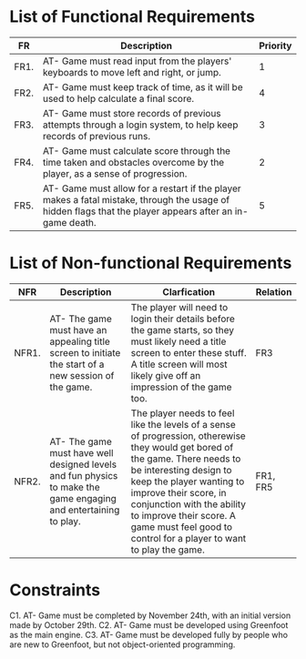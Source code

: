 # List of Functional Requirements

| FR |         Description        |  Priority  |
| --- | --- | --- |
| FR1. | AT- Game must read input from the players' keyboards to move left and right, or jump. | 1 |
| FR2. | AT- Game must keep track of time, as it will be used to help calculate a final score. | 4 |
| FR3. | AT- Game must store records of previous attempts through a login system, to help keep records of previous runs. | 3 |
| FR4. | AT- Game must calculate score through the time taken and obstacles overcome by the player, as a sense of progression. | 2 |
| FR5. | AT- Game must allow for a restart if the player makes a fatal mistake, through the usage of hidden flags that the player appears after an in-game death. | 5 |

# List of Non-functional Requirements

| NFR | Description | Clarfication | Relation |
| --- | --- | --- | --- |
| NFR1. | AT- The game must have an appealing title screen to initiate the start of a new session of the game.| The player will need to login their details before the game starts, so they must likely need a title screen to enter these stuff. A title screen will most likely give off an impression of the game too. | FR3 |
| NFR2. | AT- The game must have well designed levels and fun physics to make the game engaging and entertaining to play. | The player needs to feel like the levels of a sense of progression, otherewise they would get bored of the game. There needs to be interesting design to keep the player wanting to improve their score, in conjunction with the ability to improve their score. A game must feel good to control for a player to want to play the game. | FR1, FR5 |

# Constraints

C1. AT- Game must be completed by November 24th, with an initial version made by October 29th.
C2. AT- Game must be developed using Greenfoot as the main engine.
C3. AT- Game must be developed fully by people who are new to Greenfoot, but not object-oriented programming.

